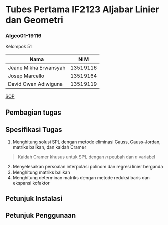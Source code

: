 # Tubes Pertama IF2123 Aljabar Linier dan Geometri
### Algeo01-19116

Kelompok 51

| Nama | NIM |
|------|-----|
| Jeane Mikha Erwansyah | 13519116 |
| Josep Marcello | 13519164 |
| David Owen Adiwiguna | 13519119 |

[SOP](./SOP.md)

## Pembagian tugas

## Spesifikasi Tugas

1. Menghitung solusi SPL dengan metode eliminasi Gauss, Gauss-Jordan, matriks
balikan, dan kaidah Cramer
> Kaidah Cramer khusus untuk SPL dengan $n$ peubah dan $n$ variabel
2. Menyelesaikan persoalan interpolasi polinom dan regresi linier berganda
3. Menghitung matriks balikan
4. Menghitung determinan matriks dengan metode reduksi baris dan ekspansi
kofaktor

## Petunjuk Instalasi

## Petunjuk Penggunaan
